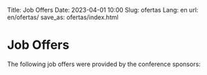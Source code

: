 Title: Job Offers
Date: 2023-04-01 10:00
Slug: ofertas
Lang: en
url: en/ofertas/
save_as: ofertas/index.html

# Job Offers

The following job offers were provided by the conference sponsors:
